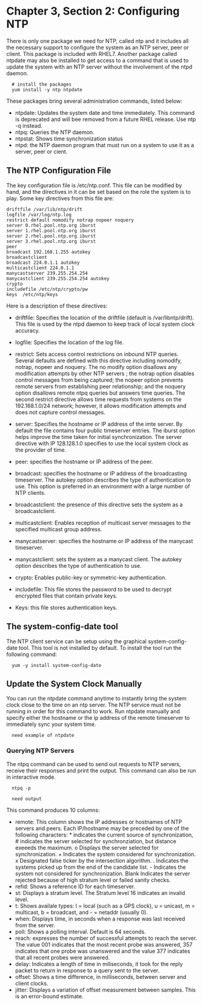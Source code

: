 # Chapter 3, Section 2: Configuring NTP

There is only one package we need for NTP, called ntp and it includes all the necessary support to configure the system as an NTP server, peer or client. This package is included with RHEL7. Another package called ntpdate may also be installed to get access to a command that is used to update the system with an NTP server without the involvement of the ntpd daemon.

```
  # install the packages
  yum install -y ntp ntpdate
```

These packages bring several administration commands, listed below:

- ntpdate: Updates the system date and time immediately. This command is deprecated and will bee removed from a future RHEL release. Use ntp -q instead.
- ntpq: Queries the NTP daemon.
- ntpstat: Shows time synchronization status
- ntpd: the NTP daemon program that must run on a system to use it as a server, peer or cient.  


## The NTP Configuration File

The key configuration file is /etc/ntp.conf. This file can be modified by hand, and the directives in it can be set based on the role the system is to play. Some key directives from this file are:

```
driftfile /var/lib/ntp/drift
logfile /var/log/ntp.log
restrict default nomodify notrap nopeer noquery
server 0.rhel.pool.ntp.org iburst
server 1.rhel.pool.ntp.org iburst
server 2.rhel.pool.ntp.org iburst
server 3.rhel.pool.ntp.org iburst
peer
broadcast 192.168.1.255 autokey
broadcastclient
broadcast 224.0.1.1 autokey
multicastclient 224.0.1.1
manycastserver 239.255.254.254
manycastclient 239.255.254.254 autokey
crypto
includefile /etc/ntp/crypto/pw
keys  /etc/ntp/keys
```

Here is a description of these directives:

- driftfile: Specifies the location of the driftfile (default is /var/libntp/drift). This file is used by the ntpd daemon to keep track of local system clock accuracy.

- logfile: Specifies the location of the log file.

- restrict: Sets access control restrictions on inbound NTP queries. Several defaults are defined with this directive including nomodify, notrap, nopeer and noquery. The no modify option disallows any modification attempts by other NTP servers ; the notrap option disables control messages from being captured; the nopeer option prevents remote servers from establishing peer relationship; and the noquery option disallows remote ntpq queries but answers time queries.  The second restrict directive allows time requests from systems on the 192.168.1.0/24 network; however, it allows modification attempts and does not capture control messages.

- server: Specifies the hostname or IP address of the imte server. By default the file contains four public timeserver entries. The iburst option helps improve the time taken for initial synchronization. The server directive with IP 128.128.1.0 specifies to use the local system clock as the provider of time.

- peer: specifies the hostname or IP address of the peer.

- broadcast: specifies the hostname or IP address of the broadcasting timeserver. The autokey option describes the type of authentication to use. This option is preferred in an environment with a large number of NTP clients.

- broadcastclient: the presence of this directive sets the system as a broadcastclient.

- multicastclient: Enables reception of multicast server messages to the specified multicast group address.

- manycastserver: specifies the hostname or IP address of the manycast timeserver.

- manycastclient: sets the system as a manycast client. The autokey option describes the type of authentication to use.

- crypto: Enables public-key or symmetric-key authentication.

- includefile: This file stores the password to be used to decrypt encrypted files that contain private keys.

- Keys: this file stores authentication keys.

## The system-config-date tool
The NTP client service can be setup using the graphical system-config-date tool. This tool is not installed by default. To install the tool run the following command:

```
  yum -y install system-config-date
```

## Update the System Clock Manually
You can run the ntpdate command anytime to instantly bring the system clock close to the time on an ntp server. The NTP service must not be running in order for this command to work. Run ntpdate manually and specify either the hostname or the ip address of the remote timeserver to immediately sync your system time.  

```
  need example of ntpdate
```
### Querying NTP Servers

The ntpq command can be used to send out requests to NTP servers, receive their responses and print the output. This command can also be run in interactive mode.

```
  ntpq -p

  need output
```

This command produces 10 columns:

- remote: This column shows the IP addresses or hostnames of NTP servers and peers. Each IP/hostname may be preceded by one of the following characters: * indicates the current source of synchronization, # indicates the server selected for synchronziation, but distance exeeeds the maximum. o Displays the server selected for synchronization. + Indicates the system considered for synchronization. x Designated false ticker by the intersection algorithm. . Indicates the systems picked up from the end of the candidate list. - Indicates the system not considered for synchronization. Blank Indicates the server rejected because of high stratum level or failed sanity checks.
- refid: Shows a reference ID for each timeserver.
- st: Displays a stratum level. The Stratum level 16 indicates an invalid level.
- t: Shows availale types: l = local (such as a GPS clock), u = unicast, m = multicast, b = broadcast, and - = netaddr (usually 0).
- when: Displays time, in seconds when a response was last received from the server.
- poll: Shows a polling interval. Default is 64 seconds.
- reach: expresses the number of successful attempts to reach the server. The value 001 indicates that the most recent probe was answered, 357 indicates that one probe was unanswered and the value 377 indicates that all recent probes were answered.
- delay: Indicates a length of time in miliseconds, it took for the reply packet to return in response to a query sent to the server.
- offset: Shows a time difference, in milliseconds, between server and client clocks.
- jitter: Displays a variation of offset measurement between samples. This is an error-bound estimate.
